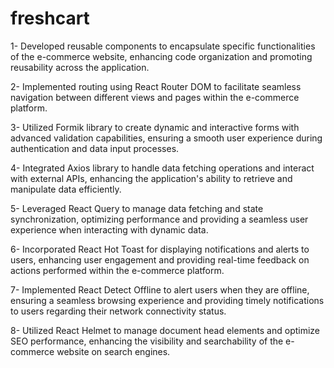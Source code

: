 # freshcart
1- Developed reusable components to encapsulate specific functionalities of the e-commerce website, enhancing code organization and promoting reusability across the application.

2- Implemented routing using React Router DOM to facilitate seamless navigation between different views and pages within the e-commerce platform.

3- Utilized Formik library to create dynamic and interactive forms with advanced validation capabilities, ensuring a smooth user experience during authentication and data input processes.

4- Integrated Axios library to handle data fetching operations and interact with external APIs, enhancing the application's ability to retrieve and manipulate data efficiently.

5- Leveraged React Query to manage data fetching and state synchronization, optimizing performance and providing a seamless user experience when interacting with dynamic data.

6- Incorporated React Hot Toast for displaying notifications and alerts to users, enhancing user engagement and providing real-time feedback on actions performed within the e-commerce platform.

7- Implemented React Detect Offline to alert users when they are offline, ensuring a seamless browsing experience and providing timely notifications to users regarding their network connectivity status.

8- Utilized React Helmet to manage document head elements and optimize SEO performance, enhancing the visibility and searchability of the e-commerce website on search engines.
